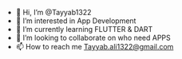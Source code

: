 - 👋 Hi, I’m @Tayyab1322
- 👀 I’m interested in App Development
- 🌱 I’m currently learning FLUTTER & DART
- 💞️ I’m looking to collaborate on who need APPS
- 📫 How to reach me Tayyab.ali1322@gmail.com

<!---
Tayyab1322/Tayyab1322 is a ✨ special ✨ repository because its `README.md` (this file) appears on your GitHub profile.
You can click the Preview link to take a look at your changes.
--->

